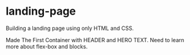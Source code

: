 # landing-page
Building a landing page using only HTML and CSS.

Made The First Container with HEADER and HERO TEXT.
Need to learn more about flex-box and blocks.